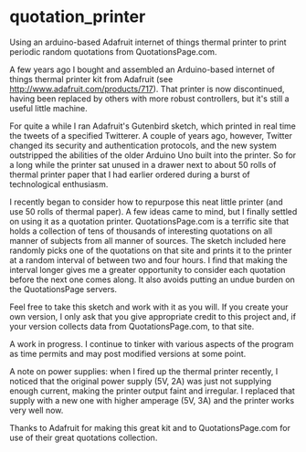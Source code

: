 # quotation_printer
Using an arduino-based Adafruit internet of things thermal printer to print periodic random quotations from QuotationsPage.com.

A few years ago I bought and assembled an Arduino-based internet of things thermal printer kit from Adafruit (see http://www.adafruit.com/products/717). That printer is now discontinued, having been replaced by others with more robust controllers, but it's still a useful little machine.

For quite a while I ran Adafruit's Gutenbird sketch, which printed in real time the tweets of a specified Twitterer. A couple of years ago, however, Twitter changed its security and authentication protocols, and the new system outstripped the abilities of the older Arduino Uno built into the printer. So for a long while the printer sat unused in a drawer next to about 50 rolls of thermal printer paper that I had earlier ordered during a burst of technological enthusiasm.

I recently began to consider how to repurpose this neat little printer (and use 50 rolls of thermal paper). A few ideas came to mind, but I finally settled on using it as a quotation printer. QuotationsPage.com is a terrific site that holds a collection of tens of thousands of interesting quotations on all manner of subjects from all manner of sources. The sketch included here randomly picks one of the quotations on that site and prints it to the printer at a random interval of between two and four hours. I find that making the interval longer gives me a greater opportunity to consider each quotation before the next one comes along. It also avoids putting an undue burden on the QuotationsPage servers.

Feel free to take this sketch and work with it as you will. If you create your own version, I only ask that you give appropriate credit to this project and, if your version collects data from QuotationsPage.com, to that site. 

A work in progress. I continue to tinker with various aspects of the program as time permits and may post modified versions at some point.

A note on power supplies: when I fired up the thermal printer recently, I noticed that the original power supply (5V, 2A) was just not supplying enough current, making the printer output faint and irregular. I replaced that supply with a new one with higher amperage (5V, 3A) and the printer works very well now.

Thanks to Adafruit for making this great kit and to QuotationsPage.com for use of their great quotations collection.
